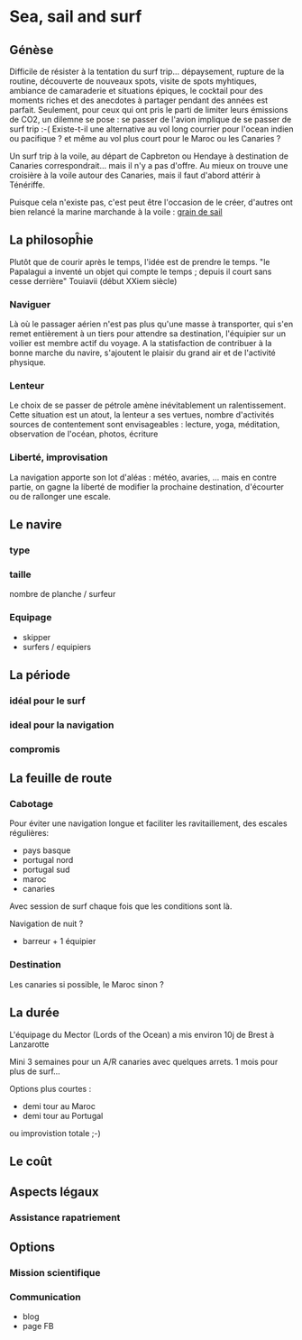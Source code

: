 # Sea, sail and surf

## Génèse

Difficile de résister à la tentation du surf trip... dépaysement, rupture de la routine, découverte de nouveaux spots, visite de spots myhtiques, ambiance de camaraderie et situations épiques, le cocktail pour des moments riches et des anecdotes à partager pendant des années est parfait.
Seulement, pour ceux qui ont pris le parti de limiter leurs émissions de CO2, un dilemne se pose : se passer de l'avion implique de se passer de surf trip :-(
Existe-t-il une alternative au vol long courrier pour l'ocean indien ou pacifique ? et même au vol plus court pour le Maroc ou les Canaries ?

Un surf trip à la voile, au départ de Capbreton ou Hendaye à destination de Canaries correspondrait... mais il n'y a pas d'offre. Au mieux on trouve une croisière à la voile autour des Canaries, mais il faut d'abord attérir à Ténériffe.

Puisque cela n'existe pas, c'est peut être l'occasion de le créer, d'autres ont bien relancé la marine marchande à la voile : [grain de sail](https://graindesail.com/fr/content/14-notre-voilier-cargo-grain-de-sail)

## La philosopĥie

Plutôt que de courir après le temps, l'idée est de prendre le temps. 
"le Papalagui a inventé un objet qui compte le temps ; depuis il court sans cesse derrière"  Touiavii (début XXiem siècle)

### Naviguer

Là où le passager aérien n'est pas plus qu'une masse à transporter, qui s'en remet entièrement à un tiers pour attendre sa destination, l'équipier sur un voilier est membre actif du voyage. A la statisfaction de contribuer à la bonne marche du navire, s'ajoutent le plaisir du grand air et de l'activité physique. 

### Lenteur
Le choix de se passer de pétrole amène inévitablement un ralentissement. Cette situation est un atout, la lenteur a ses vertues, nombre d'activités sources de contentement sont envisageables : lecture, yoga, méditation, observation de l'océan, photos, écriture

### Liberté, improvisation

La navigation apporte son lot d'aléas : météo, avaries, ... mais en contre partie, on gagne la liberté de modifier la prochaine destination, d'écourter ou de rallonger une escale. 


## Le navire

### type

### taille

nombre de planche / surfeur


### Equipage

- skipper 
- surfers / equipiers 

## La période

### idéal pour le surf

### ideal pour la navigation

### compromis

## La feuille de route

### Cabotage
Pour éviter une navigation longue et faciliter les ravitaillement, des escales régulières:
- pays basque
- portugal nord
- portugal sud
- maroc
- canaries

Avec session de surf chaque fois que les conditions sont là.

Navigation de nuit ? 
- barreur + 1 équipier 

### Destination

Les canaries si possible, le Maroc sinon ?

## La durée
L'équipage du Mector (Lords of the Ocean) a mis environ 10j de Brest à Lanzarotte

Mini 3 semaines pour un A/R canaries avec quelques arrets. 1 mois pour plus de surf...

Options plus courtes :
- demi tour au Maroc
- demi tour au Portugal

ou improvistion totale ;-)

## Le coût

## Aspects légaux

### Assistance rapatriement

## Options

### Mission scientifique

### Communication 
- blog
- page FB

